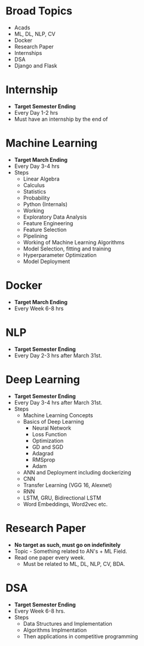 # Broad Topics
* Acads
* ML, DL, NLP, CV
* Docker
* Research Paper
* Internships
* DSA
* Django and Flask

# Internship
* **Target Semester Ending**
* Every Day 1-2 hrs
* Must have an internship by the end of 

# Machine Learning
* **Target March Ending**
* Every Day 3-4 hrs
* Steps
    * Linear Algebra
    * Calculus
    * Statistics
    * Probability
    * Python (Internals)
    * Working
    * Exploratory Data Analysis
    * Feature Engineering
    * Feature Selection
    * Pipelining
    * Working of Machine Learning Algorithms
    * Model Selection, fitting and training
    * Hyperparameter Optimization
    * Model Deployment

# Docker
* **Target March Ending**
* Every Week 6-8 hrs

# NLP
* **Target Semester Ending**
* Every Day 2-3 hrs after March 31st.

# Deep Learning
* **Target Semester Ending**
* Every Day 3-4 hrs after March 31st.
* Steps
    * Machine Learning Concepts
    * Basics of Deep Learning
        * Neural Network
        * Loss Function
        * Optimization
        * GD and SGD
        * Adagrad
        * RMSprop
        * Adam
    * ANN and Deployment including dockerizing
    * CNN
    * Transfer Learning (VGG 16, Alexnet)
    * RNN
    * LSTM, GRU, Bidirectional LSTM
    * Word Embeddings, Word2vec etc.

# Research Paper
* **No target as such, must go on indefinitely**
* Topic - Something related to AN's + ML Field.
* Read one paper every week.
    * Must be related to ML, DL, NLP, CV, BDA.

# DSA
* **Target Semester Ending**
* Every Week 6-8 hrs.
* Steps
    * Data Structures and Implementation
    * Algorithms Implmentation
    * Then applications in competitive programming